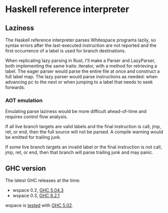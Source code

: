 # Haskell reference interpreter

## Laziness

The Haskell reference interpreter parses Whitespace programs lazily, so syntax
errors after the last-executed instruction are not reported and the first
occurrence of a label is used for branch destinations.

When replicating lazy parsing in Rust, I'll make a Parser and LazyParser, both
implementing the same traits: iterator, with a method for retrieving a label.
The eager parser would parse the entire file at once and construct a full label
map. The lazy parser would parse instructions as needed: when advancing pc to
the next or when jumping to a label that needs to seek forwards.

### AOT emulation

Emulating parse laziness would be more difficult ahead-of-time and requires
control flow analysis.

If all live branch targets are valid labels and the final instruction is call,
jmp, ret, or end, then the full source will not be parsed. A compile warning
would be emitted for trailing junk.

If some live branch targets an invalid label or the final instruction is not
call, jmp, ret, or end, then that branch will parse trailing junk and may panic.

## GHC version

The latest GHC releases at the time:

- wspace 0.2, [GHC 5.04.3](https://www.haskell.org/ghc/download_ghc_5043.html)
- wspace 0.3, [GHC 6.2.1](https://www.haskell.org/ghc/download_ghc_621.html)

wspace is [tested](https://web.archive.org/web/20150717140342/http://compsoc.dur.ac.uk/whitespace/download.php)
with [GHC 5.02](https://www.haskell.org/ghc/download_ghc_502.html).

